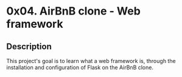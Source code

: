 # 0x04. AirBnB clone - Web framework

## Description
This project's goal is to learn what a web framework is, through the installation and configuration of Flask on the AirBnB clone.
